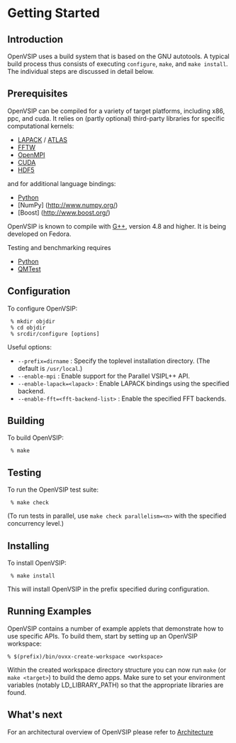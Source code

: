 Getting Started
===============

Introduction
------------

OpenVSIP uses a build system that is based on the GNU autotools. A typical build process thus consists of executing `configure`, `make`, and `make install`. The individual steps are discussed in detail below.

Prerequisites
-------------

OpenVSIP can be compiled for a variety of target platforms, including x86, ppc, and cuda. 
It relies on (partly optional) third-party libraries for specific computational kernels:

* [LAPACK](http://www.netlib.org/lapack/) / [ATLAS](http://math-atlas.sourceforge.net/)
* [FFTW](http://www.fftw.org/)
* [OpenMPI](http://www.open-mpi.org/)
* [CUDA](https://developer.nvidia.com/cuda-toolkit)
* [HDF5](http://www.hdfgroup.org/HDF5/)

and for additional language bindings:

* [Python](http://python.org/)
* [NumPy] (http://www.numpy.org/)
* [Boost] (http://www.boost.org/)

OpenVSIP is known to compile with [G++](http://gcc.gnu.org/), version 4.8 and higher.
It is being developed on Fedora.

Testing and benchmarking requires

* [Python](http://python.org/)
* [QMTest](http://mentorembedded.github.io/qmtest/)

Configuration
-------------

To configure OpenVSIP:

     % mkdir objdir
     % cd objdir
     % srcdir/configure [options]

Useful options:

 * `--prefix=dirname` : Specify the toplevel installation directory.
                        (The default is `/usr/local`.)
 * `--enable-mpi` : Enable support for the Parallel VSIPL++ API.
 * `--enable-lapack=<lapack>` : Enable LAPACK bindings using the specified backend.
 * `--enable-fft=<fft-backend-list>` : Enable the specified FFT backends.


Building
--------

To build OpenVSIP:

     % make

Testing
-------

To run the OpenVSIP test suite:

     % make check

(To run tests in parallel, use `make check parallelism=<n>` 
with the specified concurrency level.)

Installing
----------

To install OpenVSIP:

     % make install

This will install OpenVSIP in the prefix specified during configuration.

Running Examples
----------------

OpenVSIP contains a number of example applets that demonstrate how to
use specific APIs. To build them, start by setting up an OpenVSIP workspace:

    % $(prefix)/bin/ovxx-create-workspace <workspace>

Within the created workspace directory structure you can now run `make` 
(or `make <target>`) to build the demo apps. Make sure to set your environment 
variables (notably LD_LIBRARY_PATH) so that the appropriate libraries are found.

What's next
-----------

For an architectural overview of OpenVSIP please refer to [Architecture](architecture.md)